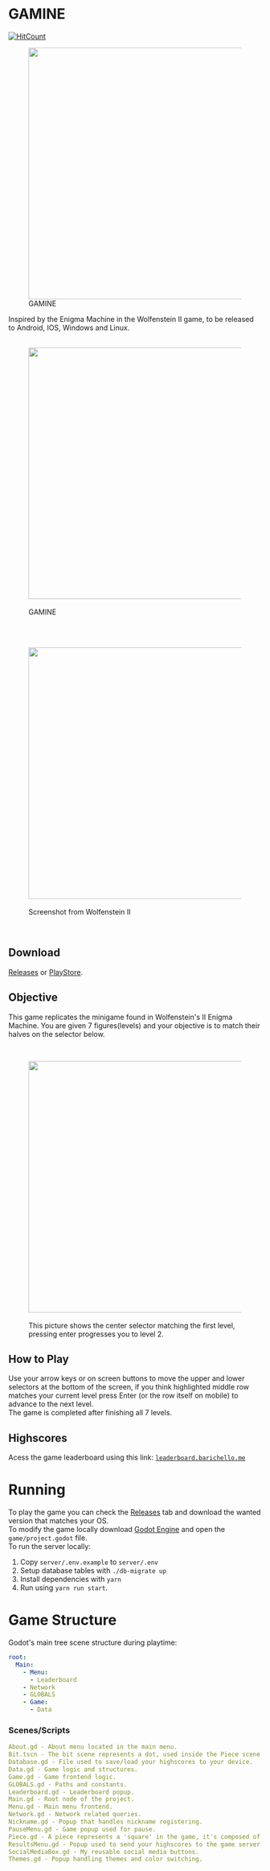 # GAMINE
[![HitCount](http://hits.dwyl.io/abarichello/gamine.svg)](http://hits.dwyl.io/abarichello/gamine)<br>
<figure>
    <a href="https://www.youtube.com/watch?v=K7O0IjDuenM">
    <img src="https://i.imgur.com/UWcUJgq.png" width="500" align="left"></a>
    <figcaption><br>GAMINE</figcaption>
</figure>
Inspired by the Enigma Machine in the Wolfenstein II game, to be released to Android, IOS, Windows and Linux.
<br>
<br>
<figure>
    <a href="https://www.youtube.com/watch?v=K7O0IjDuenM">
    <img src="https://i.imgur.com/hBEEw9a.png" width="500" align="center"></a>
    <figcaption><br>GAMINE</figcaption>
</figure>
<br>
<br>
<figure>
    <a href="https://www.youtube.com/watch?v=K7O0IjDuenM">
    <img src="https://i.imgur.com/4IZTbvg.png" width="500" align="center"></a>
    <figcaption><br>Screenshot from Wolfenstein II</figcaption>
</figure>
<br>

## Download
[Releases](https://github.com/aBARICHELLO/GAMINE/releases) or [PlayStore](https://play.google.com/store/apps/details?id=org.barichello.gamine).

## Objective
This game replicates the minigame found in Wolfenstein's II Enigma Machine. You are given 7 figures(levels) and your objective is to match their halves on the selector below.

<br>
<figure>
    <a href="https://www.youtube.com/watch?v=K7O0IjDuenM">
    <img src="https://i.imgur.com/yPMHbVT.png" width="500" align="center"></a>
    <figcaption><br>This picture shows the center selector matching the first level, pressing enter progresses you to level 2.</figcaption>
</figure>

## How to Play

Use your arrow keys or on screen buttons to move the upper and lower selectors at the bottom of the screen, if you think highlighted middle row matches your current level press Enter (or the row itself on mobile) to advance to the next level.
<br>
The game is completed after finishing all 7 levels.

## Highscores
Acess the game leaderboard using this link: [`leaderboard.barichello.me`](https://leaderboard.barichello.me/)

# Running
To play the game you can check the [Releases](https://github.com/aBARICHELLO/GAMINE/releases) tab and download the wanted version that matches your OS.<br>
To modify the game locally download [Godot Engine](https://godotengine.org/) and open the `game/project.godot` file.<br>
To run the server locally:<br>
1. Copy `server/.env.example` to `server/.env`<br>
2. Setup database tables with `./db-migrate up`<br>
3. Install dependencies with `yarn`<br>
4. Run using `yarn run start`.<br>

# Game Structure

Godot's main tree scene structure during playtime:
<br>
```yaml
root:
  Main:
    - Menu:
      - Leaderboard
    - Network
    - GLOBALS
    - Game:
      - Data
```

### Scenes/Scripts
```yaml
About.gd - About menu located in the main menu.
Bit.tscn - The bit scene represents a dot, used inside the Piece scene.
Database.gd - File used to save/load your highscores to your device.
Data.gd - Game logic and structures.
Game.gd - Game frontend logic.
GLOBALS.gd - Paths and constants.
Leaderboard.gd - Leaderboard popup.
Main.gd - Root node of the project.
Menu.gd - Main menu frontend.
Network.gd - Network related queries.
Nickname.gd - Popup that handles nickname registering.
PauseMenu.gd - Game popup used for pause.
Piece.gd - A piece represents a 'square' in the game, it's composed of 9 bits.
ResultsMenu.gd - Popup used to send your highscores to the game server.
SocialMediaBox.gd - My reusable social media buttons.
Themes.gd - Popup handling themes and color switching.
```
